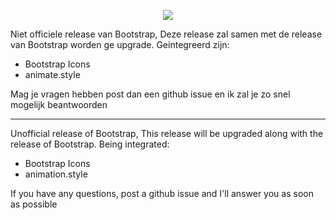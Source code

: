 
<p align="center">
 <img src="https://visualx.nl/storage/app/media/VisualX.png" >
</p>

Niet officiele release van Bootstrap, Deze release zal samen met de release van Bootstrap worden ge upgrade.
Geintegreerd zijn:

 - Bootstrap Icons 
 - animate.style

Mag je vragen hebben post dan een github issue en ik zal je zo snel mogelijk beantwoorden

---
Unofficial release of Bootstrap, This release will be upgraded along with the release of Bootstrap.
Being integrated:

  - Bootstrap Icons
  - animation.style

If you have any questions, post a github issue and I'll answer you as soon as possible
